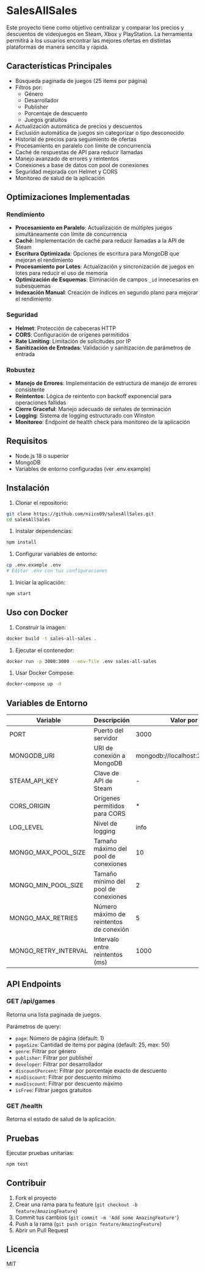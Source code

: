 # SalesAllSales

Este proyecto tiene como objetivo centralizar y comparar los precios y descuentos de videojuegos en Steam, Xbox y PlayStation. La herramienta permitirá a los usuarios encontrar las mejores ofertas en distintas plataformas de manera sencilla y rápida.

## Características Principales

- Búsqueda paginada de juegos (25 items por página)
- Filtros por:
  - Género
  - Desarrollador
  - Publisher
  - Porcentaje de descuento
  - Juegos gratuitos
- Actualización automática de precios y descuentos
- Exclusión automática de juegos sin categorizar o tipo desconocido
- Historial de precios para seguimiento de ofertas
- Procesamiento en paralelo con límite de concurrencia
- Caché de respuestas de API para reducir llamadas
- Manejo avanzado de errores y reintentos
- Conexiones a base de datos con pool de conexiones
- Seguridad mejorada con Helmet y CORS
- Monitoreo de salud de la aplicación

## Optimizaciones Implementadas

### Rendimiento

- **Procesamiento en Paralelo**: Actualización de múltiples juegos simultáneamente con límite de concurrencia
- **Caché**: Implementación de caché para reducir llamadas a la API de Steam
- **Escritura Optimizada**: Opciones de escritura para MongoDB que mejoran el rendimiento
- **Procesamiento por Lotes**: Actualización y sincronización de juegos en lotes para reducir el uso de memoria
- **Optimización de Esquemas**: Eliminación de campos `_id` innecesarios en subesquemas
- **Indexación Manual**: Creación de índices en segundo plano para mejorar el rendimiento

### Seguridad

- **Helmet**: Protección de cabeceras HTTP
- **CORS**: Configuración de orígenes permitidos
- **Rate Limiting**: Limitación de solicitudes por IP
- **Sanitización de Entradas**: Validación y sanitización de parámetros de entrada

### Robustez

- **Manejo de Errores**: Implementación de estructura de manejo de errores consistente
- **Reintentos**: Lógica de reintento con backoff exponencial para operaciones fallidas
- **Cierre Graceful**: Manejo adecuado de señales de terminación
- **Logging**: Sistema de logging estructurado con Winston
- **Monitoreo**: Endpoint de health check para monitoreo de la aplicación

## Requisitos

- Node.js 18 o superior
- MongoDB
- Variables de entorno configuradas (ver .env.example)

## Instalación

1. Clonar el repositorio:

```bash
git clone https://github.com/niico09/salesAllSales.git
cd salesAllSales
```

1. Instalar dependencias:

```bash
npm install
```

1. Configurar variables de entorno:

```bash
cp .env.example .env
# Editar .env con tus configuraciones
```

1. Iniciar la aplicación:

```bash
npm start
```

## Uso con Docker

1. Construir la imagen:

```bash
docker build -t sales-all-sales .
```

1. Ejecutar el contenedor:

```bash
docker run -p 3000:3000 --env-file .env sales-all-sales
```

1. Usar Docker Compose:

```bash
docker-compose up -d
```

## Variables de Entorno

| Variable | Descripción | Valor por defecto |
|----------|-------------|-------------------|
| PORT | Puerto del servidor | 3000 |
| MONGODB_URI | URI de conexión a MongoDB | mongodb://localhost:27017/salesAllSales |
| STEAM_API_KEY | Clave de API de Steam | - |
| CORS_ORIGIN | Orígenes permitidos para CORS | * |
| LOG_LEVEL | Nivel de logging | info |
| MONGO_MAX_POOL_SIZE | Tamaño máximo del pool de conexiones | 10 |
| MONGO_MIN_POOL_SIZE | Tamaño mínimo del pool de conexiones | 2 |
| MONGO_MAX_RETRIES | Número máximo de reintentos de conexión | 5 |
| MONGO_RETRY_INTERVAL | Intervalo entre reintentos (ms) | 1000 |

## API Endpoints

### GET /api/games

Retorna una lista paginada de juegos.

Parámetros de query:

- `page`: Número de página (default: 1)
- `pageSize`: Cantidad de items por página (default: 25, max: 50)
- `genre`: Filtrar por género
- `publisher`: Filtrar por publisher
- `developer`: Filtrar por desarrollador
- `discountPercent`: Filtrar por porcentaje exacto de descuento
- `minDiscount`: Filtrar por descuento mínimo
- `maxDiscount`: Filtrar por descuento máximo
- `isFree`: Filtrar juegos gratuitos

### GET /health

Retorna el estado de salud de la aplicación.

## Pruebas

Ejecutar pruebas unitarias:

```bash
npm test
```

## Contribuir

1. Fork el proyecto
2. Crear una rama para tu feature (`git checkout -b feature/AmazingFeature`)
3. Commit tus cambios (`git commit -m 'Add some AmazingFeature'`)
4. Push a la rama (`git push origin feature/AmazingFeature`)
5. Abrir un Pull Request

## Licencia

MIT
